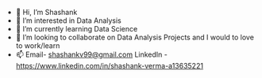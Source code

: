 - 👋 Hi, I’m Shashank
- 👀 I’m interested in Data Analysis
- 🌱 I’m currently learning Data Science 
- 💞️ I’m looking to collaborate on Data Analysis Projects and I would to love to work/learn  
- 📫 Email- shashankv99@gmail.com   LinkedIn - https://www.linkedin.com/in/shashank-verma-a13635221
